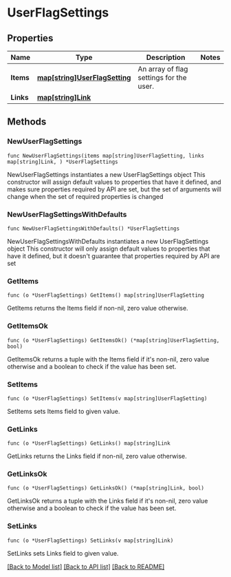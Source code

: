 # UserFlagSettings

## Properties

Name | Type | Description | Notes
------------ | ------------- | ------------- | -------------
**Items** | [**map[string]UserFlagSetting**](UserFlagSetting.md) | An array of flag settings for the user. | 
**Links** | [**map[string]Link**](Link.md) |  | 

## Methods

### NewUserFlagSettings

`func NewUserFlagSettings(items map[string]UserFlagSetting, links map[string]Link, ) *UserFlagSettings`

NewUserFlagSettings instantiates a new UserFlagSettings object
This constructor will assign default values to properties that have it defined,
and makes sure properties required by API are set, but the set of arguments
will change when the set of required properties is changed

### NewUserFlagSettingsWithDefaults

`func NewUserFlagSettingsWithDefaults() *UserFlagSettings`

NewUserFlagSettingsWithDefaults instantiates a new UserFlagSettings object
This constructor will only assign default values to properties that have it defined,
but it doesn't guarantee that properties required by API are set

### GetItems

`func (o *UserFlagSettings) GetItems() map[string]UserFlagSetting`

GetItems returns the Items field if non-nil, zero value otherwise.

### GetItemsOk

`func (o *UserFlagSettings) GetItemsOk() (*map[string]UserFlagSetting, bool)`

GetItemsOk returns a tuple with the Items field if it's non-nil, zero value otherwise
and a boolean to check if the value has been set.

### SetItems

`func (o *UserFlagSettings) SetItems(v map[string]UserFlagSetting)`

SetItems sets Items field to given value.


### GetLinks

`func (o *UserFlagSettings) GetLinks() map[string]Link`

GetLinks returns the Links field if non-nil, zero value otherwise.

### GetLinksOk

`func (o *UserFlagSettings) GetLinksOk() (*map[string]Link, bool)`

GetLinksOk returns a tuple with the Links field if it's non-nil, zero value otherwise
and a boolean to check if the value has been set.

### SetLinks

`func (o *UserFlagSettings) SetLinks(v map[string]Link)`

SetLinks sets Links field to given value.



[[Back to Model list]](../README.md#documentation-for-models) [[Back to API list]](../README.md#documentation-for-api-endpoints) [[Back to README]](../README.md)


